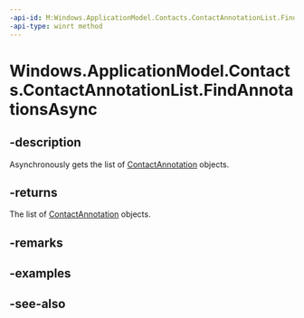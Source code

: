----api-id: M:Windows.ApplicationModel.Contacts.ContactAnnotationList.FindAnnotationsAsync
-api-type: winrt method
---<!-- Method syntaxpublic Windows.Foundation.IAsyncOperation<Windows.Foundation.Collections.IVectorView<Windows.ApplicationModel.Contacts.ContactAnnotation>> FindAnnotationsAsync()--># Windows.ApplicationModel.Contacts.ContactAnnotationList.FindAnnotationsAsync## -descriptionAsynchronously gets the list of [ContactAnnotation](contactannotation.md) objects.## -returnsThe list of [ContactAnnotation](contactannotation.md) objects.## -remarks## -examples## -see-also